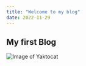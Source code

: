 ```yaml
---
title: "Welcome to my blog"
date: 2022-11-29
---
```

## My first Blog

![Image of Yaktocat](https://octodex.github.com/images/yaktocat.png)
